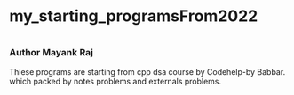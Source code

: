 # my_starting_programsFrom2022
# <h3> Author Mayank Raj </h3>
Thiese programs are starting from cpp dsa course by  Codehelp-by Babbar. which packed by notes problems and externals problems.
